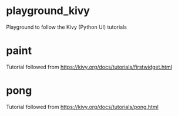 # playground_kivy
Playground to follow the Kivy (Python UI) tutorials


# paint
Tutorial followed from https://kivy.org/docs/tutorials/firstwidget.html

# pong
Tutorial followed from https://kivy.org/docs/tutorials/pong.html